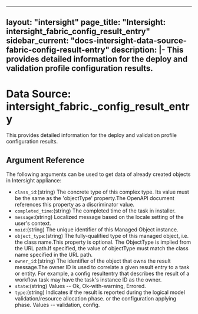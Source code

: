 
---
layout: "intersight"
page_title: "Intersight: intersight_fabric_config_result_entry"
sidebar_current: "docs-intersight-data-source-fabric-config-result-entry"
description: |-
This provides detailed information for the deploy and validation profile configuration results.
---

# Data Source: intersight_fabric._config_result_entry
This provides detailed information for the deploy and validation profile configuration results.
## Argument Reference
The following arguments can be used to get data of already created objects in Intersight appliance:
* `class_id`:(string) The concrete type of this complex type. Its value must be the same as the 'objectType' property.The OpenAPI document references this property as a discriminator value. 
* `completed_time`:(string) The completed time of the task in installer. 
* `message`:(string) Localized message based on the locale setting of the user's context. 
* `moid`:(string) The unique identifier of this Managed Object instance. 
* `object_type`:(string) The fully-qualified type of this managed object, i.e. the class name.This property is optional. The ObjectType is implied from the URL path.If specified, the value of objectType must match the class name specified in the URL path. 
* `owner_id`:(string) The identifier of the object that owns the result message.The owner ID is used to correlate a given result entry to a task or entity. For example, a config resultentry that describes the result of a workflow task may have the task's instance ID as the owner. 
* `state`:(string) Values  -- Ok, Ok-with-warning, Errored. 
* `type`:(string) Indicates if the result is reported during the logical model validation/resource allocation phase. or the configuration applying phase. Values -- validation, config. 
